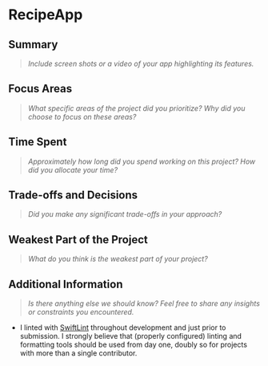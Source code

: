 # RecipeApp

## Summary

> _Include screen shots or a video of your app highlighting its features._

## Focus Areas

> _What specific areas of the project did you prioritize? Why did you choose to focus on these areas?_

## Time Spent

> _Approximately how long did you spend working on this project? How did you allocate your time?_

## Trade-offs and Decisions

> _Did you make any significant trade-offs in your approach?_

## Weakest Part of the Project

> _What do you think is the weakest part of your project?_

## Additional Information

> _Is there anything else we should know? Feel free to share any insights or constraints you encountered._

- I linted with [SwiftLint](https://github.com/realm/SwiftLint) throughout development and just prior to submission. I strongly believe that (properly configured) linting and formatting tools should be used from day one, doubly so for projects with more than a single contributor.
